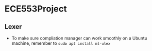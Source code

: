 # ECE553Project
## Lexer
- To make sure compliation manager can work smoothly on a Ubuntu machine, remember to ```sudo apt install ml-ulex```
